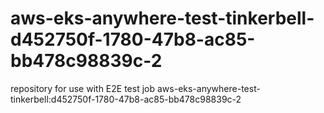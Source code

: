 # aws-eks-anywhere-test-tinkerbell-d452750f-1780-47b8-ac85-bb478c98839c-2
repository for use with E2E test job aws-eks-anywhere-test-tinkerbell:d452750f-1780-47b8-ac85-bb478c98839c-2
